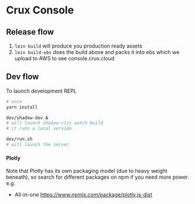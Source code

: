 # Crux Console


## Release flow
1. `lein build` will produce you production ready assets
2. `lein build-ebs` does the build above and packs it into
    ebs which we upload to AWS to see console.crux.cloud


## Dev flow
To launch development REPL

```sh
# once
yarn install

dev/shadow-dev &
# will launch shadow-cljs watch build
# it runs a local version

dev/run.sh 
# will launch the server
```

#### Plotly
Note that Plotly has its own packaging model (due to heavy weight beneath),
so search for different packages on npm if you need more power.
e.g.

- All-in-one https://www.npmjs.com/package/plotly.js-dist
